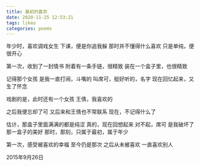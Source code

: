 ```yaml
---
title: 最初的喜欢
date: 2020-11-25 12:53:21
tags: likeu
categories: poems
---
```

年少时，喜欢调戏女生
下课，便是你追我躲
那时并不懂得什么喜欢
只是单纯，便很开心

第一次，收到了一封情书
附着有一条手链，很精致
装在一个盒子里，也很精致

记得那个女孩
是我一直打闹，斗嘴的
叫席可，挺好听的，名字
现在回忆起来，又生了怀念

戏剧的是，此时还有一个女孩
王倩，我喜欢的

之后我便忘却了可
又后来和王倩也不常联系
现在，不记得什么了

估计，那盒子里面满满的都是纯涩
真的，现在回想起来
对不起，席可
是我破坏了那一盒子的美好
那时，那刻，只属于最初，属于年少

第一次，感受被喜欢的幸福
至今仍是那次
之后从未被喜欢
一直喜欢别人

2015年9月26日 

